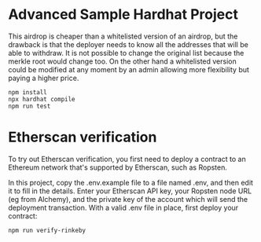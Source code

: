 # Advanced Sample Hardhat Project

This airdrop is cheaper than a whitelisted version of an airdrop, but the drawback is that the deployer needs to know all the addresses that will be able to withdraw. It is not possible to change the original list because the merkle root would change too. On the other hand a whitelisted version could be modified at any moment by an admin allowing more flexibility but paying a higher price.

```shell
npm install
npx hardhat compile
npm run test
```

# Etherscan verification

To try out Etherscan verification, you first need to deploy a contract to an Ethereum network that's supported by Etherscan, such as Ropsten.

In this project, copy the .env.example file to a file named .env, and then edit it to fill in the details. Enter your Etherscan API key, your Ropsten node URL (eg from Alchemy), and the private key of the account which will send the deployment transaction. With a valid .env file in place, first deploy your contract:

```shell
npm run verify-rinkeby
```
